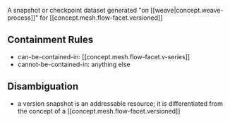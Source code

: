 
A snapshot or checkpoint dataset generated "on [[weave|concept.weave-process]]" for [[concept.mesh.flow-facet.versioned]]

## Containment Rules

- can-be-contained-in: [[concept.mesh.flow-facet.v-series]]
- cannot-be-contained-in: anything else

## Disambiguation

- a version snapshot  is an addressable resource; it is differentiated from the concept of a [[concept.mesh.flow-facet.versioned]]
